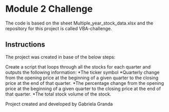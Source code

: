 # Module 2 Challenge

The code is based on the sheet Multiple_year_stock_data.xlsx and the repository for this project is called VBA-challenge. 

## Instructions

The project was created in base of the below steps:

Create a script that loops through all the stocks for each quarter and outputs the following information:
  *The ticker symbol
  *Quarterly change from the opening price at the beginning of a given quarter to the closing price at the end of that quarter.
  *The percentage change from the opening price at the beginning of a given quarter to the closing price at the end of that quarter.
  *The total stock volume of the stock. 

Project created and developed by Gabriela Granda
